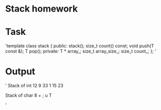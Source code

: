 # Stack homework

# Task 

'template <typename T>
class stack
{
public:
    stack();
    size_t count() const;
    void push(T const &);
    T pop();
private:
    T * array_;
    size_t array_size_;
    size_t count_;
};
  '
  
  # Output
  
  '
Stack of int
12
9
33
1
15
23


Stack of char
8
+
;
u
T

'
